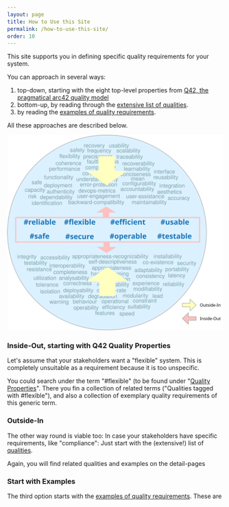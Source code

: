 ```yaml
---
layout: page
title: How to Use this Site
permalink: /how-to-use-this-site/
order: 10
---
```


This site supports you in defining specific quality requirements for your system.

You can approach in several ways:

1. top-down, starting with the eight top-level properties from [Q42, the pragmatical arc42 quality model](/articles/arc42-quality-model)
2. bottom-up, by reading through the [extensive list of qualities](/qualities/).
3. by reading the [examples of quality requirements](/requirements).

All these approaches are described below.

![inside-out vs outside-in graphic](/images/how2use/how-to-use-this-site.svg)

### Inside-Out, starting with Q42 Quality Properties
Let's assume that your stakeholders want a "flexible" system. 
This is completely unsuitable as a requirement because it is too unspecific. 

You could search under the term "#flexible" (to be found under "[Quality Properties](/tags/)".
There you fin a collection of related terms ("Qualities tagged with #flexible"), and also a collection of exemplary quality requirements of this generic term.


### Outside-In
The other way round is viable too:
In case your stakeholders have specific requirements, like "compliance":
Just start with the (extensive!) list of [qualities](/qualities/).

Again, you will find related qualities and examples on the detail-pages

### Start with Examples

The third option starts with the [examples of quality requirements](/requirements).
These are
